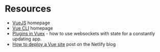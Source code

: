 # Resources

- [VueJS](https://vuetifyjs.com) homepage
- [Vue CLI](https://cli.vuejs.org/) homepage
- [Plugins in Vuex](https://vuex.vuejs.org/guide/plugins.html#committing-mutations-inside-plugins) - how to use websockets with state for a constantly updating app.
- [How to deploy a Vue site](https://www.netlify.com/blog/2019/11/30/how-to-deploy-a-vue-site/) post on the Netlify blog
